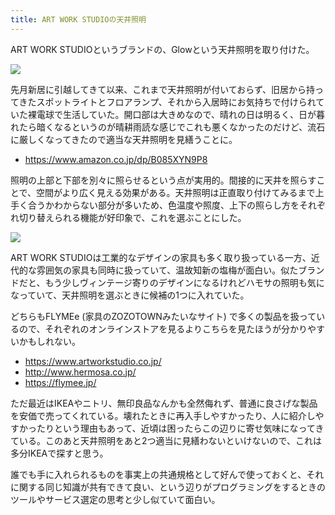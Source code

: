 ```yaml
---
title: ART WORK STUDIOの天井照明
---
```


ART WORK STUDIOというブランドの、Glowという天井照明を取り付けた。

![](https://i.imgur.com/AaGqTQih.jpg)

先月新居に引越してきて以来、これまで天井照明が付いておらず、旧居から持ってきたスポットライトとフロアランプ、それから入居時にお気持ちで付けられていた裸電球で生活していた。開口部は大きめなので、晴れの日は明るく、日が暮れたら暗くなるというのが晴耕雨読な感じでこれも悪くなかったのだけど、流石に厳しくなってきたので適当な天井照明を見繕うことに。

- https://www.amazon.co.jp/dp/B085XYN9P8

照明の上部と下部を別々に照らせるという点が実用的。間接的に天井を照らすことで、空間がより広く見える効果がある。天井照明は正直取り付けてみるまで上手く合うかわからない部分が多いため、色温度や照度、上下の照らし方をそれぞれ切り替えられる機能が好印象で、これを選ぶことにした。

![](https://i.imgur.com/vYCfA1uh.jpg)

ART WORK STUDIOは工業的なデザインの家具も多く取り扱っている一方、近代的な雰囲気の家具も同時に扱っていて、温故知新の塩梅が面白い。似たブランドだと、もう少しヴィンテージ寄りのデザインになるけれどハモサの照明も気になっていて、天井照明を選ぶときに候補の1つに入れていた。

どちらもFLYMEe (家具のZOZOTOWNみたいなサイト) で多くの製品を扱っているので、それぞれのオンラインストアを見るよりこちらを見たほうが分かりやすいかもしれない。

- https://www.artworkstudio.co.jp/
- http://www.hermosa.co.jp/
- https://flymee.jp/

ただ最近はIKEAやニトリ、無印良品なんかも全然侮れず、普通に良さげな製品を安価で売ってくれている。壊れたときに再入手しやすかったり、人に紹介しやすかったりという理由もあって、近頃は困ったらこの辺りに寄せ気味になってきている。このあと天井照明をあと2つ適当に見繕わないといけないので、これは多分IKEAで探すと思う。

誰でも手に入れられるものを事実上の共通規格として好んで使っておくと、それに関する同じ知識が共有できて良い、という辺りがプログラミングをするときのツールやサービス選定の思考と少し似ていて面白い。
